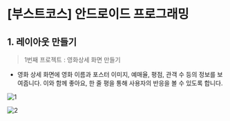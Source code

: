 # [부스트코스] 안드로이드 프로그래밍


## 1. 레이아웃 만들기
> 1번째 프로젝트 : 영화상세 화면 만들기 
- 영화 상세 화면에 영화 이름과 포스터 이미지, 예매율, 평점, 관객 수 등의 정보를 보여줍니다.
  이와 함께 좋아요, 한 줄 평을 통해 사용자의 반응을 볼 수 있도록 합니다.
  
  
![1](https://user-images.githubusercontent.com/43642411/76503233-d5971680-6488-11ea-8958-8a484a1db6a8.PNG)




![2](https://user-images.githubusercontent.com/43642411/76503242-daf46100-6488-11ea-996d-8a6884516ee6.PNG)
